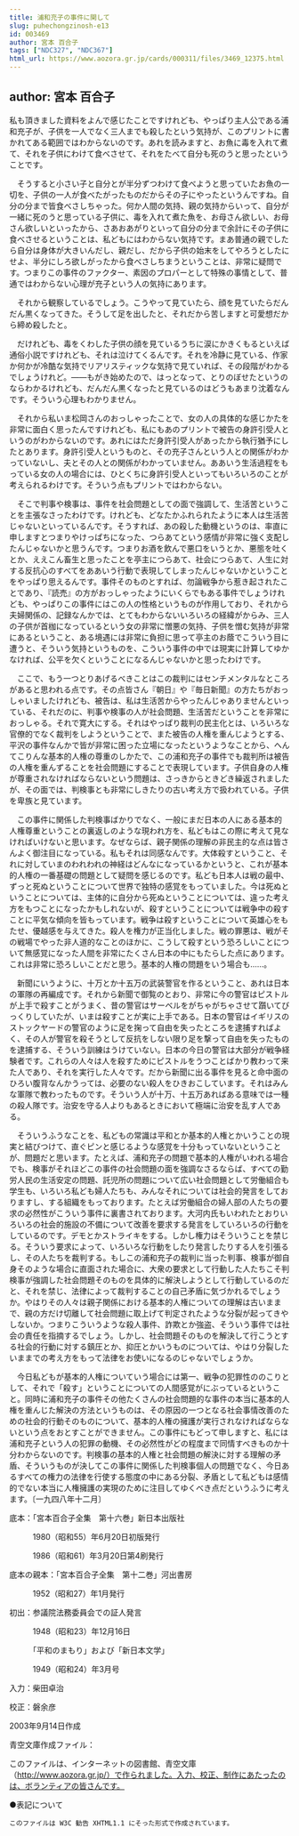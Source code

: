 ```yaml
---
title: 浦和充子の事件に関して
slug: puhechongzinosh-e13
id: 003469
author: 宮本 百合子
tags: ["NDC327", "NDC367"]
html_url: https://www.aozora.gr.jp/cards/000311/files/3469_12375.html
---
```


## author: 宮本 百合子

私も頂きました資料をよんで感じたことですけれども、やっぱり主人公である浦和充子が、子供を一人でなく三人までも殺したという気持が、このプリントに書かれてある範囲ではわからないのです。あれを読みますと、お魚に毒を入れて煮て、それを子供にわけて食べさせて、それをたべて自分も死のうと思ったということです。

　そうすると小さい子と自分とが半分ずつわけて食べようと思っていたお魚の一切を、子供の一人が食べたがったものだからその子にやったというんですね。自分の分まで皆食べさしちゃった。何か人間の気持、親の気持からいって、自分が一緒に死のうと思っている子供に、毒を入れて煮た魚を、お母さん欲しい、お母さん欲しいといったから、さあおあがりといって自分の分まで余計にその子供に食べさせるということは、私どもにはわからない気持です。まあ普通の親でしたら自分は身体が大きいんだし、親だし、だから子供の始末をしてやろうとしたにせよ、半分にしろ欲しがったから食べさしちまうということは、非常に疑問です。つまりこの事件のファクター、素因のプロパーとして特殊の事情として、普通ではわからない心理が充子という人の気持にあります。

　それから観察しているでしょう。こうやって見ていたら、顔を見ていたらだんだん黒くなってきた。そうして足を出したと、それだから苦しますと可愛想だから締め殺したと。

　だけれども、毒をくわした子供の顔を見ているうちに涙にかきくもるといえば通俗小説ですけれども、それは泣けてくるんです。それを冷静に見ている、作家か何かが冷酷な気持でリアリスティックな気持で見ていれば、その段階がわかるでしょうけれど。――もがき始めたので、はっとなって、とりのぼせたというのならわかるけれども、だんだん黒くなったと見ているのはどうもあまり沈着なんです。そういう心理もわかりません。

　それから私いま松岡さんのおっしゃったことで、女の人の具体的な感じかたを非常に面白く思ったんですけれども、私にもあのプリントで被告の身許引受人というのがわからないのです。あれにはただ身許引受人があったから執行猶予にしたとあります。身許引受人というものと、その充子さんという人との関係がわかっていないし、夫とその人との関係がわかっていません。ああいう生活過程をもっている女の人の場合には、ひとくちに身許引受人といってもいろいろのことが考えられるわけです。そういう点もプリントではわからない。

　そこで判事や検事は、事件を社会問題としての面で強調して、生活苦ということを主張なさったわけです。けれども、どなたかふれられたように本人は生活苦じゃないといっているんです。そうすれば、あの殺した動機というのは、率直に申しますとつまりやけっぱちになった、つらあてという感情が非常に強く支配したんじゃないかと思うんです。つまりお酒を飲んで悪口をいうとか、悪態を吐くとか、ええこん畜生と思ったことを亭主につらあて、社会につらあて、人生に対する反抗心のすべてをああいう行動で表現してしまったんじゃないかということをやっぱり思えるんです。事件そのものとすれば、勿論戦争から惹き起されたことであり、『読売』の方がおっしゃったようにいくらでもある事件でしょうけれども、やっぱりこの事件にはこの人の性格というものが作用しており、それから夫婦関係の、記録なんかでは、とてもわからないいろいろの経緯がからみ、三人の子供が首枷になっているという女の非常に憎悪の気持、子供を憎む気持が非常にあるということ、ある境遇には非常に負担に思って亭主のお蔭でこういう目に遭うと、そういう気持というものを、こういう事件の中では現実に計算してゆかなければ、公平を欠くということになるんじゃないかと思ったわけです。

　ここで、もう一つとりあげるべきことはこの裁判にはセンチメンタルなところがあると思われる点です。その点皆さん『朝日』や『毎日新聞』の方たちがおっしゃいましたけれども、被告は、私は生活苦からやったんじゃありませんといっている、それだのに、判事や検事の人が社会問題、生活苦だということを非常におっしゃる。それで寛大にする。それはやっぱり裁判の民主化とは、いろいろな官僚的でなく裁判をしようということで、また被告の人権を重んじようとする、平沢の事件なんかで皆が非常に困った立場になったというようなことから、へんてこりんな基本的人権の尊重のしかたで、この浦和充子の事件でも裁判所は被告の人権を重んずることを社会問題にすることで表現しています。子供自身の人権が尊重されなければならないという問題は、さっきからときどき繰返されましたが、その面では、判検事とも非常にしきたりの古い考え方で扱われている。子供を卑族と見ています。

　この事件に関係した判検事ばかりでなく、一般にまだ日本の人にある基本的人権尊重ということの裏返しのような現われ方を、私どもはこの際に考えて見なければいけないと思います。なぜならば、親子関係の理解の非民主的な点は皆さんよく御注目になっている。私もそれは同感なんです。大体殺すということ、それに対していまのわれわれの神経はどんなになっているかというと、これが基本的人権の一番基礎の問題として疑問を感じるのです。私ども日本人は戦の最中、ずっと死ぬということについて世界で独特の感覚をもっていました。今は死ぬということについては、主体的に自分から死ぬということについては、違った考え方をもつことになったかもしれないが、殺すということについては戦争中の殺すことに平気な傾向を皆もっています。戦争は殺すということについて英雄心をもたせ、優越感を与えてきた。殺人を権力が正当化しました。戦の罪悪は、戦がその戦場でやった非人道的なことのほかに、こうして殺すという恐ろしいことについて無感覚になった人間を非常にたくさん日本の中にもたらした点にあります。これは非常に恐ろしいことだと思う。基本的人権の問題をいう場合も……。

　新聞にいうように、十万とか十五万の武装警官を作るということ、あれは日本の軍隊の再編成です。それから新聞で御覧のとおり、非常に今の警官はピストルが上手で殺すことがうまく、昔の警官はサーベルをがちゃがちゃさせて躓いてびっくりしていたが、いまは殺すことが実に上手である。日本の警官はイギリスのストックヤードの警官のように足を掬って自由を失ったところを逮捕すればよく、その人が警官を殺そうとして反抗をしない限り足を撃って自由を失ったものを逮捕する、そういう訓練はうけていない。日本の今日の警官は大部分が戦争経験者です。これらの人々は人を殺すためにピストルをうつことばかり教わって来た人であり、それを実行した人々です。だから新聞に出る事件を見ると命中面のひろい腹背なんかうっては、必要のない殺人をひきおこしています。それはみんな軍隊で教わったものです。そういう人が十万、十五万あればある意味では一種の殺人隊です。治安を守る人よりもあるときにおいて極端に治安を乱す人である。

　そういうふうなことを、私どもの常識は平和とか基本的人権とかいうことの現実と結びつけて、直ぐピンと感じるような感覚を十分もっていないということが、問題だと思います。たとえば、浦和充子の問題で基本的人権がいわれる場合でも、検事がそれほどこの事件の社会問題の面を強調なさるならば、すべての勤労人民の生活安定の問題、託児所の問題について広い社会問題として労働組合も学生も、いろいろ私ども婦人たちも、みんなそれについては社会的発言をしておりますし、する組織をもっております。たとえば労働組合の婦人部の人たちの要求の必然性がこういう事件に裏書されております。大河内氏もいわれたとおりいろいろの社会的施設の不備について改善を要求する発言をしていろいろの行動をしているのです。デモとかストライキをする。しかし権力はそういうことを禁じる。そういう要求によって、いろいろな行動をしたり発言したりする人を引張るし、その人たちを裁判する。もしこの浦和充子の裁判に当った判事、検事が御自身そのような場合に直面された場合に、大衆の要求として行動した人たちこそ判検事が強調した社会問題そのものを具体的に解決しようとして行動しているのだと、それを禁じ、法律によって裁判することの自己矛盾に気づかれるでしょうか。やはりその人々は親子関係における基本的人権についての理解は古いままで、親の方だけ切離して社会問題に取上げて判定されたような分裂が起ってきやしないか。つまりこういうような殺人事件、詐欺とか強盗、そういう事件では社会の責任を指摘するでしょう。しかし、社会問題そのものを解決して行こうとする社会的行動に対する鎮圧とか、抑圧とかいうものについては、やはり分裂したいままでの考え方をもって法律をお使いになるのじゃないでしょうか。

　今日私どもが基本的人権についていう場合には第一、戦争の犯罪性ののこりとして、それで「殺す」ということについての人間感覚がにぶっているということ。同時に浦和充子の事件その他たくさんの社会問題的な事件の本当に基本的人権を重んじた解決の方法というものは、その原因の一つとなる社会事情改善のための社会的行動そのものについて、基本的人権の擁護が実行されなければならないという点をおとすことができません。この事件にもどって申しますと、私には浦和充子という人の犯罪の動機、その必然性がどの程度まで同情すべきものか十分わからないのです。判検事の基本的人権と社会問題の解決に対する理解の矛盾、そういうものが決してこの事件に関係した判検事個人の問題でなく、今日あるすべての権力の法律を行使する態度の中にある分裂、矛盾として私どもは感情的でない本当に人権擁護の実現のために注目してゆくべき点だというふうに考えます。〔一九四八年十二月〕













底本：「宮本百合子全集　第十六巻」新日本出版社


　　　1980（昭和55）年6月20日初版発行

　　　1986（昭和61）年3月20日第4刷発行

底本の親本：「宮本百合子全集　第十二巻」河出書房

　　　1952（昭和27）年1月発行

初出：参議院法務委員会での証人発言

　　　1948（昭和23）年12月16日

　　　「平和のまもり」および「新日本文学」

　　　1949（昭和24）年3月号

入力：柴田卓治

校正：磐余彦

2003年9月14日作成

青空文庫作成ファイル：

このファイルは、インターネットの図書館、青空文庫（http://www.aozora.gr.jp/）で作られました。入力、校正、制作にあたったのは、ボランティアの皆さんです。











●表記について


	このファイルは W3C 勧告 XHTML1.1 にそった形式で作成されています。